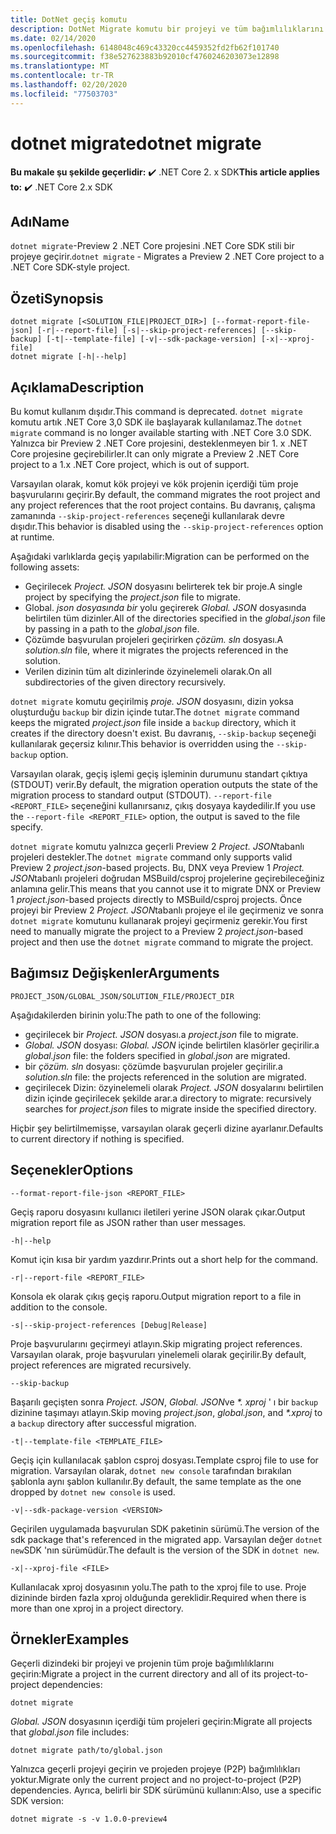 ```yaml
---
title: DotNet geçiş komutu
description: DotNet Migrate komutu bir projeyi ve tüm bağımlılıklarını geçirir.
ms.date: 02/14/2020
ms.openlocfilehash: 6148048c469c43320cc4459352fd2fb62f101740
ms.sourcegitcommit: f38e527623883b92010cf4760246203073e12898
ms.translationtype: MT
ms.contentlocale: tr-TR
ms.lasthandoff: 02/20/2020
ms.locfileid: "77503703"
---
```

# <a name="dotnet-migrate"></a><span data-ttu-id="9e6cc-103">dotnet migrate</span><span class="sxs-lookup"><span data-stu-id="9e6cc-103">dotnet migrate</span></span>

<span data-ttu-id="9e6cc-104">**Bu makale şu şekilde geçerlidir:** ✔️ .NET Core 2. x SDK</span><span class="sxs-lookup"><span data-stu-id="9e6cc-104">**This article applies to:** ✔️ .NET Core 2.x SDK</span></span>

## <a name="name"></a><span data-ttu-id="9e6cc-105">Adı</span><span class="sxs-lookup"><span data-stu-id="9e6cc-105">Name</span></span>

<span data-ttu-id="9e6cc-106">`dotnet migrate`-Preview 2 .NET Core projesini .NET Core SDK stili bir projeye geçirir.</span><span class="sxs-lookup"><span data-stu-id="9e6cc-106">`dotnet migrate` - Migrates a Preview 2 .NET Core project to a .NET Core SDK-style project.</span></span>

## <a name="synopsis"></a><span data-ttu-id="9e6cc-107">Özeti</span><span class="sxs-lookup"><span data-stu-id="9e6cc-107">Synopsis</span></span>

```dotnetcli
dotnet migrate [<SOLUTION_FILE|PROJECT_DIR>] [--format-report-file-json] [-r|--report-file] [-s|--skip-project-references] [--skip-backup] [-t|--template-file] [-v|--sdk-package-version] [-x|--xproj-file]
dotnet migrate [-h|--help]
```

## <a name="description"></a><span data-ttu-id="9e6cc-108">Açıklama</span><span class="sxs-lookup"><span data-stu-id="9e6cc-108">Description</span></span>

<span data-ttu-id="9e6cc-109">Bu komut kullanım dışıdır.</span><span class="sxs-lookup"><span data-stu-id="9e6cc-109">This command is deprecated.</span></span> <span data-ttu-id="9e6cc-110">`dotnet migrate` komutu artık .NET Core 3,0 SDK ile başlayarak kullanılamaz.</span><span class="sxs-lookup"><span data-stu-id="9e6cc-110">The `dotnet migrate` command is no longer available starting with .NET Core 3.0 SDK.</span></span> <span data-ttu-id="9e6cc-111">Yalnızca bir Preview 2 .NET Core projesini, desteklenmeyen bir 1. x .NET Core projesine geçirebilirler.</span><span class="sxs-lookup"><span data-stu-id="9e6cc-111">It can only migrate a Preview 2 .NET Core project to a 1.x .NET Core project, which is out of support.</span></span>

<span data-ttu-id="9e6cc-112">Varsayılan olarak, komut kök projeyi ve kök projenin içerdiği tüm proje başvurularını geçirir.</span><span class="sxs-lookup"><span data-stu-id="9e6cc-112">By default, the command migrates the root project and any project references that the root project contains.</span></span> <span data-ttu-id="9e6cc-113">Bu davranış, çalışma zamanında `--skip-project-references` seçeneği kullanılarak devre dışıdır.</span><span class="sxs-lookup"><span data-stu-id="9e6cc-113">This behavior is disabled using the `--skip-project-references` option at runtime.</span></span>

<span data-ttu-id="9e6cc-114">Aşağıdaki varlıklarda geçiş yapılabilir:</span><span class="sxs-lookup"><span data-stu-id="9e6cc-114">Migration can be performed on the following assets:</span></span>

* <span data-ttu-id="9e6cc-115">Geçirilecek *Project. JSON* dosyasını belirterek tek bir proje.</span><span class="sxs-lookup"><span data-stu-id="9e6cc-115">A single project by specifying the *project.json* file to migrate.</span></span>
* <span data-ttu-id="9e6cc-116">Global. *json dosyasında bir* yolu geçirerek *Global. JSON* dosyasında belirtilen tüm dizinler.</span><span class="sxs-lookup"><span data-stu-id="9e6cc-116">All of the directories specified in the *global.json* file by passing in a path to the *global.json* file.</span></span>
* <span data-ttu-id="9e6cc-117">Çözümde başvurulan projeleri geçirirken *çözüm. sln* dosyası.</span><span class="sxs-lookup"><span data-stu-id="9e6cc-117">A *solution.sln* file, where it migrates the projects referenced in the solution.</span></span>
* <span data-ttu-id="9e6cc-118">Verilen dizinin tüm alt dizinlerinde özyinelemeli olarak.</span><span class="sxs-lookup"><span data-stu-id="9e6cc-118">On all subdirectories of the given directory recursively.</span></span>

<span data-ttu-id="9e6cc-119">`dotnet migrate` komutu geçirilmiş *proje. JSON* dosyasını, dizin yoksa oluşturduğu `backup` bir dizin içinde tutar.</span><span class="sxs-lookup"><span data-stu-id="9e6cc-119">The `dotnet migrate` command keeps the migrated *project.json* file inside a `backup` directory, which it creates if the directory doesn't exist.</span></span> <span data-ttu-id="9e6cc-120">Bu davranış, `--skip-backup` seçeneği kullanılarak geçersiz kılınır.</span><span class="sxs-lookup"><span data-stu-id="9e6cc-120">This behavior is overridden using the `--skip-backup` option.</span></span>

<span data-ttu-id="9e6cc-121">Varsayılan olarak, geçiş işlemi geçiş işleminin durumunu standart çıktıya (STDOUT) verir.</span><span class="sxs-lookup"><span data-stu-id="9e6cc-121">By default, the migration operation outputs the state of the migration process to standard output (STDOUT).</span></span> <span data-ttu-id="9e6cc-122">`--report-file <REPORT_FILE>` seçeneğini kullanırsanız, çıkış dosyaya kaydedilir.</span><span class="sxs-lookup"><span data-stu-id="9e6cc-122">If you use the `--report-file <REPORT_FILE>` option, the output is saved to the file specify.</span></span>

<span data-ttu-id="9e6cc-123">`dotnet migrate` komutu yalnızca geçerli Preview 2 *Project. JSON*tabanlı projeleri destekler.</span><span class="sxs-lookup"><span data-stu-id="9e6cc-123">The `dotnet migrate` command only supports valid Preview 2 *project.json*-based projects.</span></span> <span data-ttu-id="9e6cc-124">Bu, DNX veya Preview 1 *Project. JSON*tabanlı projeleri doğrudan MSBuild/csproj projelerine geçirebileceğiniz anlamına gelir.</span><span class="sxs-lookup"><span data-stu-id="9e6cc-124">This means that you cannot use it to migrate DNX or Preview 1 *project.json*-based projects directly to MSBuild/csproj projects.</span></span> <span data-ttu-id="9e6cc-125">Önce projeyi bir Preview 2 *Project. JSON*tabanlı projeye el ile geçirmeniz ve sonra `dotnet migrate` komutunu kullanarak projeyi geçirmeniz gerekir.</span><span class="sxs-lookup"><span data-stu-id="9e6cc-125">You first need to manually migrate the project to a Preview 2 *project.json*-based project and then use the `dotnet migrate` command to migrate the project.</span></span>

## <a name="arguments"></a><span data-ttu-id="9e6cc-126">Bağımsız Değişkenler</span><span class="sxs-lookup"><span data-stu-id="9e6cc-126">Arguments</span></span>

`PROJECT_JSON/GLOBAL_JSON/SOLUTION_FILE/PROJECT_DIR`

<span data-ttu-id="9e6cc-127">Aşağıdakilerden birinin yolu:</span><span class="sxs-lookup"><span data-stu-id="9e6cc-127">The path to one of the following:</span></span>

* <span data-ttu-id="9e6cc-128">geçirilecek bir *Project. JSON* dosyası.</span><span class="sxs-lookup"><span data-stu-id="9e6cc-128">a *project.json* file to migrate.</span></span>
* <span data-ttu-id="9e6cc-129">*Global. JSON* dosyası: *Global. JSON* içinde belirtilen klasörler geçirilir.</span><span class="sxs-lookup"><span data-stu-id="9e6cc-129">a *global.json* file: the folders specified in *global.json* are migrated.</span></span>
* <span data-ttu-id="9e6cc-130">bir *çözüm. sln* dosyası: çözümde başvurulan projeler geçirilir.</span><span class="sxs-lookup"><span data-stu-id="9e6cc-130">a *solution.sln* file: the projects referenced in the solution are migrated.</span></span>
* <span data-ttu-id="9e6cc-131">geçirilecek Dizin: özyinelemeli olarak *Project. JSON* dosyalarını belirtilen dizin içinde geçirilecek şekilde arar.</span><span class="sxs-lookup"><span data-stu-id="9e6cc-131">a directory to migrate: recursively searches for *project.json* files to migrate inside the specified directory.</span></span>

<span data-ttu-id="9e6cc-132">Hiçbir şey belirtilmemişse, varsayılan olarak geçerli dizine ayarlanır.</span><span class="sxs-lookup"><span data-stu-id="9e6cc-132">Defaults to current directory if nothing is specified.</span></span>

## <a name="options"></a><span data-ttu-id="9e6cc-133">Seçenekler</span><span class="sxs-lookup"><span data-stu-id="9e6cc-133">Options</span></span>

`--format-report-file-json <REPORT_FILE>`

<span data-ttu-id="9e6cc-134">Geçiş raporu dosyasını kullanıcı iletileri yerine JSON olarak çıkar.</span><span class="sxs-lookup"><span data-stu-id="9e6cc-134">Output migration report file as JSON rather than user messages.</span></span>

`-h|--help`

<span data-ttu-id="9e6cc-135">Komut için kısa bir yardım yazdırır.</span><span class="sxs-lookup"><span data-stu-id="9e6cc-135">Prints out a short help for the command.</span></span>

`-r|--report-file <REPORT_FILE>`

<span data-ttu-id="9e6cc-136">Konsola ek olarak çıkış geçiş raporu.</span><span class="sxs-lookup"><span data-stu-id="9e6cc-136">Output migration report to a file in addition to the console.</span></span>

`-s|--skip-project-references [Debug|Release]`

<span data-ttu-id="9e6cc-137">Proje başvurularını geçirmeyi atlayın.</span><span class="sxs-lookup"><span data-stu-id="9e6cc-137">Skip migrating project references.</span></span> <span data-ttu-id="9e6cc-138">Varsayılan olarak, proje başvuruları yinelemeli olarak geçirilir.</span><span class="sxs-lookup"><span data-stu-id="9e6cc-138">By default, project references are migrated recursively.</span></span>

`--skip-backup`

<span data-ttu-id="9e6cc-139">Başarılı geçişten sonra *Project. JSON*, *Global. JSON*ve *\*. xproj* ' ı bir `backup` dizinine taşımayı atlayın.</span><span class="sxs-lookup"><span data-stu-id="9e6cc-139">Skip moving *project.json*, *global.json*, and *\*.xproj* to a `backup` directory after successful migration.</span></span>

`-t|--template-file <TEMPLATE_FILE>`

<span data-ttu-id="9e6cc-140">Geçiş için kullanılacak şablon csproj dosyası.</span><span class="sxs-lookup"><span data-stu-id="9e6cc-140">Template csproj file to use for migration.</span></span> <span data-ttu-id="9e6cc-141">Varsayılan olarak, `dotnet new console` tarafından bırakılan şablonla aynı şablon kullanılır.</span><span class="sxs-lookup"><span data-stu-id="9e6cc-141">By default, the same template as the one dropped by `dotnet new console` is used.</span></span>

`-v|--sdk-package-version <VERSION>`

<span data-ttu-id="9e6cc-142">Geçirilen uygulamada başvurulan SDK paketinin sürümü.</span><span class="sxs-lookup"><span data-stu-id="9e6cc-142">The version of the sdk package that's referenced in the migrated app.</span></span> <span data-ttu-id="9e6cc-143">Varsayılan değer `dotnet new`SDK 'nın sürümüdür.</span><span class="sxs-lookup"><span data-stu-id="9e6cc-143">The default is the version of the SDK in `dotnet new`.</span></span>

`-x|--xproj-file <FILE>`

<span data-ttu-id="9e6cc-144">Kullanılacak xproj dosyasının yolu.</span><span class="sxs-lookup"><span data-stu-id="9e6cc-144">The path to the xproj file to use.</span></span> <span data-ttu-id="9e6cc-145">Proje dizininde birden fazla xproj olduğunda gereklidir.</span><span class="sxs-lookup"><span data-stu-id="9e6cc-145">Required when there is more than one xproj in a project directory.</span></span>

## <a name="examples"></a><span data-ttu-id="9e6cc-146">Örnekler</span><span class="sxs-lookup"><span data-stu-id="9e6cc-146">Examples</span></span>

<span data-ttu-id="9e6cc-147">Geçerli dizindeki bir projeyi ve projenin tüm proje bağımlılıklarını geçirin:</span><span class="sxs-lookup"><span data-stu-id="9e6cc-147">Migrate a project in the current directory and all of its project-to-project dependencies:</span></span>

`dotnet migrate`

<span data-ttu-id="9e6cc-148">*Global. JSON* dosyasının içerdiği tüm projeleri geçirin:</span><span class="sxs-lookup"><span data-stu-id="9e6cc-148">Migrate all projects that *global.json* file includes:</span></span>

`dotnet migrate path/to/global.json`

<span data-ttu-id="9e6cc-149">Yalnızca geçerli projeyi geçirin ve projeden projeye (P2P) bağımlılıkları yoktur.</span><span class="sxs-lookup"><span data-stu-id="9e6cc-149">Migrate only the current project and no project-to-project (P2P) dependencies.</span></span> <span data-ttu-id="9e6cc-150">Ayrıca, belirli bir SDK sürümünü kullanın:</span><span class="sxs-lookup"><span data-stu-id="9e6cc-150">Also, use a specific SDK version:</span></span>

`dotnet migrate -s -v 1.0.0-preview4`
